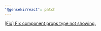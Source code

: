 ```yaml
---
'@genseki/react': patch
---
```


[[Fix] Fix component props type not showing.](https://github.com/softnetics/genseki/issues/189)
